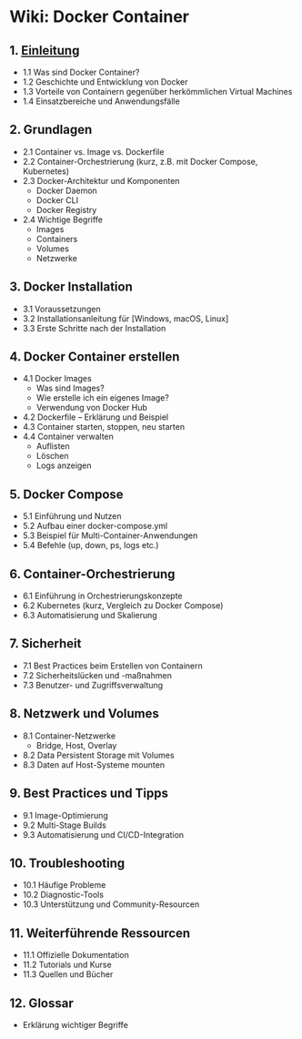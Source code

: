 # Wiki: Docker Container

## 1. [Einleitung](docs/Einleitung)
- 1.1 Was sind Docker Container?
- 1.2 Geschichte und Entwicklung von Docker
- 1.3 Vorteile von Containern gegenüber herkömmlichen Virtual Machines
- 1.4 Einsatzbereiche und Anwendungsfälle

## 2. Grundlagen
- 2.1 Container vs. Image vs. Dockerfile
- 2.2 Container-Orchestrierung (kurz, z.B. mit Docker Compose, Kubernetes)
- 2.3 Docker-Architektur und Komponenten
  - Docker Daemon
  - Docker CLI
  - Docker Registry
- 2.4 Wichtige Begriffe
  - Images
  - Containers
  - Volumes
  - Netzwerke

## 3. Docker Installation
- 3.1 Voraussetzungen
- 3.2 Installationsanleitung für [Windows, macOS, Linux]
- 3.3 Erste Schritte nach der Installation

## 4. Docker Container erstellen
- 4.1 Docker Images
  - Was sind Images?
  - Wie erstelle ich ein eigenes Image?
  - Verwendung von Docker Hub
- 4.2 Dockerfile – Erklärung und Beispiel
- 4.3 Container starten, stoppen, neu starten
- 4.4 Container verwalten
  - Auflisten
  - Löschen
  - Logs anzeigen

## 5. Docker Compose
- 5.1 Einführung und Nutzen
- 5.2 Aufbau einer docker-compose.yml
- 5.3 Beispiel für Multi-Container-Anwendungen
- 5.4 Befehle (up, down, ps, logs etc.)

## 6. Container-Orchestrierung
- 6.1 Einführung in Orchestrierungskonzepte
- 6.2 Kubernetes (kurz, Vergleich zu Docker Compose)
- 6.3 Automatisierung und Skalierung

## 7. Sicherheit
- 7.1 Best Practices beim Erstellen von Containern
- 7.2 Sicherheitslücken und -maßnahmen
- 7.3 Benutzer- und Zugriffsverwaltung

## 8. Netzwerk und Volumes
- 8.1 Container-Netzwerke
  - Bridge, Host, Overlay
- 8.2 Data Persistent Storage mit Volumes
- 8.3 Daten auf Host-Systeme mounten

## 9. Best Practices und Tipps
- 9.1 Image-Optimierung
- 9.2 Multi-Stage Builds
- 9.3 Automatisierung und CI/CD-Integration

## 10. Troubleshooting
- 10.1 Häufige Probleme
- 10.2 Diagnostic-Tools
- 10.3 Unterstützung und Community-Resourcen

## 11. Weiterführende Ressourcen
- 11.1 Offizielle Dokumentation
- 11.2 Tutorials und Kurse
- 11.3 Quellen und Bücher

## 12. Glossar
- Erklärung wichtiger Begriffe